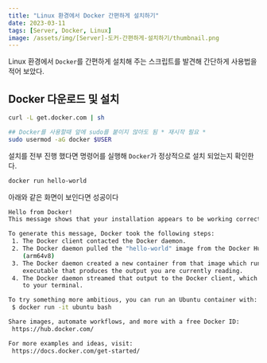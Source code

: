 ```yaml
---
title: "Linux 환경에서 Docker 간편하게 설치하기"
date: 2023-03-11
tags: [Server, Docker, Linux]
image: /assets/img/[Server]-도커-간편하게-설치하기/thumbnail.png
---
```

Linux 환경에서 `Docker`를 간편하게 설치해 주는 스크립트를 발견해 간단하게 사용법을 적어 보았다.

## Docker 다운로드 및 설치
```bash {numberLines}
curl -L get.docker.com | sh

## Docker를 사용할때 앞에 sudo를 붙이지 않아도 됨 * 재시작 필요 *
sudo usermod -aG docker $USER
```

설치를 전부 진행 했다면 명령어를 실행해 `Docker`가 정상적으로 설치 되었는지 확인한다.
```bash
docker run hello-world
```

아래와 같은 화면이 보인다면 성공이다

```bash
Hello from Docker!
This message shows that your installation appears to be working correctly.

To generate this message, Docker took the following steps:
 1. The Docker client contacted the Docker daemon.
 2. The Docker daemon pulled the "hello-world" image from the Docker Hub.
    (arm64v8)
 3. The Docker daemon created a new container from that image which runs the
    executable that produces the output you are currently reading.
 4. The Docker daemon streamed that output to the Docker client, which sent it
    to your terminal.

To try something more ambitious, you can run an Ubuntu container with:
 $ docker run -it ubuntu bash

Share images, automate workflows, and more with a free Docker ID:
 https://hub.docker.com/

For more examples and ideas, visit:
 https://docs.docker.com/get-started/
```